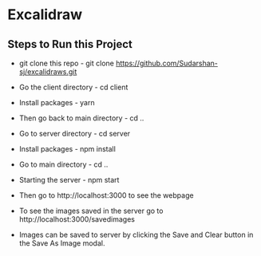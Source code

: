 # Excalidraw

## Steps to Run this Project

- git clone this repo -  git clone https://github.com/Sudarshan-sj/excalidraws.git


- Go the client directory - cd client
- Install packages - yarn 

- Then go back to main directory - cd ..
- Go to server directory - cd server
- Install packages - npm install
- Go to main directory - cd ..
- Starting the server - npm start

- Then go to http://localhost:3000 to see the webpage
- To see the images saved in the server go to http://localhost:3000/savedimages
- Images can be saved to server by clicking the Save and Clear button in the Save As Image modal.
